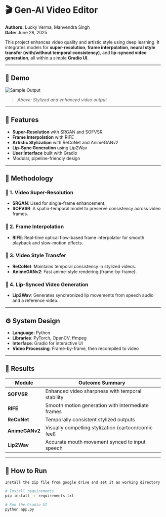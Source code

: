 # 🎬 Gen-AI Video Editor

**Authors:** Lucky Verma, Manvendra Singh  
**Date:** June 28, 2025

This project enhances video quality and artistic style using deep learning. It integrates models for **super-resolution**, **frame interpolation**, **neural style transfer (with/without temporal consistency)**, and **lip-synced video generation**, all within a simple **Gradio UI**.

---

## 🌟 Demo

<!-- Replace below with actual demo video/image -->
![Sample Output](docs/sample_output.gif)
> _Above: Stylized and enhanced video output_

---

## 📌 Features

- **Super-Resolution** with SRGAN and SOFVSR
- **Frame Interpolation** with RIFE
- **Artistic Stylization** with ReCoNet and AnimeGANv2
- **Lip-Sync Generation** using Lip2Wav
- **User Interface** built with Gradio
- Modular, pipeline-friendly design

---

## 🧠 Methodology

### 🔹 1. Video Super-Resolution
- **SRGAN**: Used for single-frame enhancement.
- **SOFVSR**: A spatio-temporal model to preserve consistency across video frames.

### 🔹 2. Frame Interpolation
- **RIFE**: Real-time optical flow-based frame interpolator for smooth playback and slow-motion effects.

### 🔹 3. Video Style Transfer
- **ReCoNet**: Maintains temporal consistency in stylized videos.
- **AnimeGANv2**: Fast anime-style rendering (frame-by-frame).

### 🔹 4. Lip-Synced Video Generation
- **Lip2Wav**: Generates synchronized lip movements from speech audio and a reference video.

---

## ⚙️ System Design

- **Language**: Python
- **Libraries**: PyTorch, OpenCV, ffmpeg
- **Interface**: Gradio for interactive UI
- **Video Processing**: Frame-by-frame, then recompiled to video

---

## 🚀 Results

| Module            | Outcome Summary                                                  |
|-------------------|------------------------------------------------------------------|
| **SOFVSR**        | Enhanced video sharpness with temporal stability                 |
| **RIFE**          | Smooth motion generation with intermediate frames                |
| **ReCoNet**       | Temporally consistent stylized outputs                           |
| **AnimeGANv2**    | Visually compelling stylization (cartoon/comic feel)             |
| **Lip2Wav**       | Accurate mouth movement synced to input speech                   |

---

## 🧪 How to Run

```bash
Install the zip file from google drive and set it as working directory

# Install requirements
pip install -r requirements.txt

# Run the Gradio UI
python app.py


